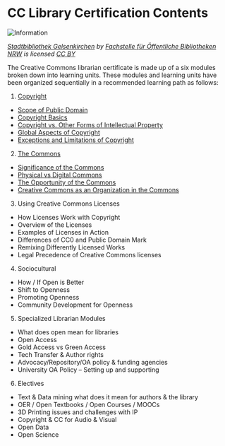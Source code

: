 # CC Library Certification Contents

![Information](https://github.com/creativecommons/cc-cert-lib/blob/master/images/Information.jpg)

*[Stadtbibliothek Gelsenkirchen](https://flic.kr/p/NhGAKn) by [Fachstelle für Öffentliche Bibliotheken NRW](https://www.flickr.com/photos/fst_oeb_nrw/) is licensed [CC BY](https://creativecommons.org/licenses/by/2.0/)*

The Creative Commons librarian certificate is made up of a six modules broken down into learning units. These modules and learning units have been organized sequentially in a recommended learning path as follows:


1. 	[Copyright](copyright/index.md)
  * [Scope of Public Domain](copyright/public-domain.md)
  * [Copyright Basics](copyright/basics.md)
  * [Copyright vs. Other Forms of Intellectual Property](copyright/other-ip.md)
  * [Global Aspects of Copyright](copyright/global.md)
  * [Exceptions and Limitations of Copyright](copyright/exceptions-limitations.md)

2. [The Commons](commons/index.md)
  * [Significance of the Commons](commons/significance.md)
  * [Physical vs Digital Commons](commons/physical-digital.md)
  * [The Opportunity of the Commons](commons/opportunity.md)
  * [Creative Commons as an Organization in the Commons](commons/creative-commons.md)

3. Using Creative Commons Licenses
  * How Licenses Work with Copyright
  * Overview of the Licenses
  * Examples of Licenses in Action
  * Differences of CC0 and Public Domain Mark
  * Remixing Differently Licensed Works
  * Legal Precedence of Creative Commons licenses

4. Sociocultural 
  * How / If Open is Better
  * Shift to Openness
  * Promoting Openness
  * Community Development for Openness

5. Specialized Librarian Modules
  * What does open mean for libraries
  * Open Access
  * Gold Access vs Green Access
  * Tech Transfer & Author rights
  * Advocacy/Repository/OA policy & funding agencies
  * University OA Policy – Setting up and supporting

6. Electives
  * Text & Data mining what does it mean for authors & the library
  * OER / Open Textbooks / Open Courses / MOOCs
  * 3D Printing issues and challenges with IP
  * Copyright & CC for Audio & Visual
  * Open Data
  * Open Science
